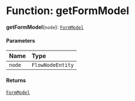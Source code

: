 # Function: getFormModel

**getFormModel**(`node`): [`FormModel`](/auto-docs/form-core/classes/FormModel.md)

#### Parameters

| Name | Type |
| :------ | :------ |
| `node` | `FlowNodeEntity` |

#### Returns

[`FormModel`](/auto-docs/form-core/classes/FormModel.md)
